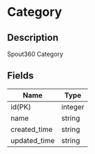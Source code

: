 # Category

## Description

Spout360 Category

## Fields

Name                  | Type
--                    | --
id(PK)                | integer
name                  | string
created_time          | string
updated_time          | string
